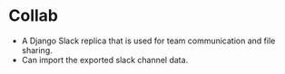 # Collab
- A Django Slack replica that is used for team communication and file sharing.
- Can import the exported slack channel data.
